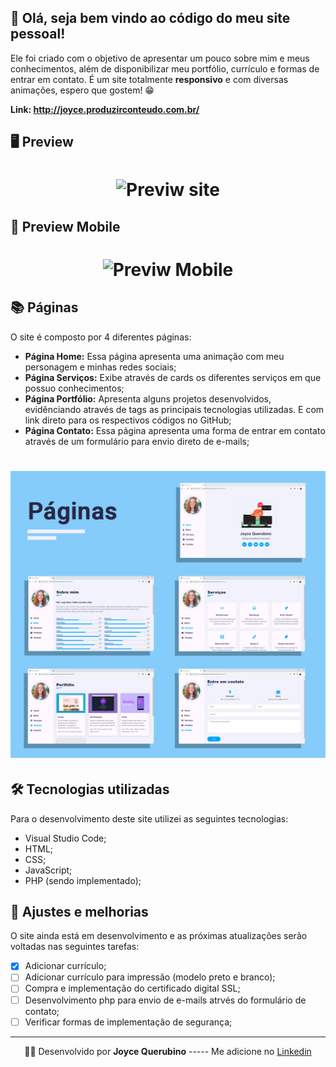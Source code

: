 
## 👋 Olá, seja bem vindo ao código do meu site pessoal!
Ele foi criado com o objetivo de apresentar um pouco sobre mim e meus conhecimentos, além de disponibilizar meu portfólio, currículo e formas de entrar em contato. 
É um site totalmente **responsivo** e com diversas animações, espero que gostem! 😁

**Link: http://joyce.produzirconteudo.com.br/**

## 🖥 Preview 
<h1 align="center">
   <img src="/github/VideSite-Web.gif" alt="Previw site"/>
</h1>


## 📱 Preview Mobile
<h1 align="center">
   <img src="/github/VideoMobile.gif" alt="Previw Mobile"/>
</h1>

## 📚 Páginas 
O site é composto por 4 diferentes páginas:

- **Página Home:** Essa página apresenta uma animação com meu personagem e minhas redes sociais;
- **Página Serviços:** Exibe através de cards os diferentes serviços em que possuo conhecimentos;
- **Página Portfólio:** Apresenta alguns projetos desenvolvidos, evidênciando através de tags as principais tecnologias utilizadas. E com link direto para os respectivos códigos no GitHub;
- **Página Contato:** Essa página apresenta uma forma de entrar em contato através de um formulário para envio direto de e-mails;

<h1 align="center">
   <img src="/github/ConjuntoTelas.png" alt="Conjunto de todas as telas do site"/>
</h1>

## 🛠 Tecnologias utilizadas
Para o desenvolvimento deste site utilizei as seguintes tecnologias:
- Visual Studio Code;
- HTML;
- CSS;
- JavaScript;
- PHP (sendo implementado);

## 📌 Ajustes e melhorias
O site ainda está em desenvolvimento e as próximas atualizações serão voltadas nas seguintes tarefas:

- [x] Adicionar currículo;
- [ ] Adicionar currículo para impressão (modelo preto e branco); 
- [ ] Compra e implementação do certificado digital SSL;
- [ ] Desenvolvimento php para envio de e-mails atrvés do formulário de contato;
- [ ] Verificar formas de implementação de segurança;  
---
<p align= center>
🐱‍👤 Desenvolvido por <strong>Joyce Querubino</strong>   -----   Me adicione no <a href="https://www.linkedin.com/in/joyce-querubino/"target="_blank">Linkedin</a>
</p>
